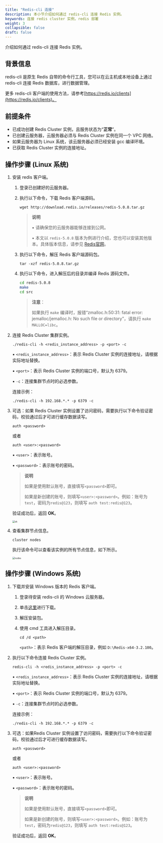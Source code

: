 ```yaml
---
title: "Redis-cli 连接"
description: 本小节介绍如何通过 redis-cli 连接 Redis 实例。 
keywords: 连接 redis cluster 实例，redis 部署
weight: 3
collapsible: false
draft: false
---
```


介绍如何通过 redis-cli 连接 Redis 实例。

## 背景信息

redis-cli 是原生 Redis 自带的命令行工具，您可以在云主机或本地设备上通过 redis-cli 连接 Redis 数据库，进行数据管理。

更多 redis-cli 客户端的使用方法，请参考[https://redis.io/clients](https://redis.io/clients)。

## 前提条件

- 已成功创建 Redis Cluster 实例，且服务状态为“**正常**”。
- 已创建云服务器，云服务器必须与 Redis Cluster 实例在同一个 VPC 网络。
- 如果云服务器为 Linux 系统，该云服务器必须已经安装 gcc 编译环境。
- 已获取 Redis Cluster 实例的连接地址。

## 操作步骤 (Linux 系统)

1. 安装 redis 客户端。

   1. 登录已创建好的云服务器。

   2. 执行以下命令，下载 Redis 客户端源码。

      ```shell
      wget http://download.redis.io/releases/redis-5.0.8.tar.gz
      ```

      > **说明**
      >
      > ▪︎ 请确保您的云服务器能够连接到公网。
      >
      > ▪︎ 本文以 `redis-5.0.8` 版本为例进行介绍，您也可以安装其他版本。具体版本信息，请参见 [Redis官网](https://redis.io/download?spm=a2c4g.11186623.2.14.60885347qNKDfG)。

   3. 执行以下命令，解压 Redis 客户端源码包。

      ```shell
      tar -xzf redis-5.0.8.tar.gz
      ```

   4. 执行以下命令，进入解压后的目录并编译 Redis 源码文件。

      ```bash
      cd redis-5.0.8
      make
      cd src
      ```

      > **注意**：
      >
      > 如果执行 `make` 编译时，报错“zmalloc.h:50:31: fatal error: jemalloc/jemalloc.h: No such file or directory”，请执行 `make MALLOC=libc`。

2. 连接 Redis Cluster 集群实例。

   ```shell
   ./redis-cli -h <redis_instance_address> -p <port> -c
   ```

   ▪︎ `<redis_instance_address>`：表示 Redis Cluster 实例的连接地址，请根据实际地址替换。

   ▪︎ `<port>`：表示 Redis Cluster 实例的端口号，默认为 6379。

   ▪︎ `-c`：连接集群节点时的必选参数。

   连接示例：

   ```
   ./redis-cli -h 192.168.*.* -p 6379 -c
   ```

3. 可选：如果 Redis Cluster 实例设置了访问密码，需要执行以下命令验证密码，校验通过后才可进行缓存数据读写。

   ```
   auth <password>
   ```

   或者 

   ```
   auth <user>:<password>
   ```

   ▪︎ `<user>`：表示账号。

   ▪︎ `<password>`：表示账号的密码。

   > **说明**
   >
   > 如果是使用默认账号，直接填写`<password>`即可。
   >
   > 如果是新创建的账号，则填写`<user>:<password>`。例如：账号为`test`，密码为`redis@123`，则填写 `auth test:redis@123`。
   >
   > 

   验证成功后，返回 **OK**。

   <img src="/database/redis_cluster/_images/redis_conet_ok.png" alt="ok" style="zoom:50%;" />

4. 查看集群节点信息。

   ```
   cluster nodes
   ```

   执行该命令可以查看该实例的所有节点信息，如下所示。

   <img src="/database/redis_cluster/_images/cluster_nodes.png" alt="nodes" style="zoom:50%;" />

## 操作步骤 (Windows 系统)

1. 下载并安装 Windows 版本的 Redis 客户端。

   1. 登录待安装 redis-cli 的 Windows 云服务器。

   2. 单击[这里](https://github.com/MicrosoftArchive/redis/tags)进行下载。

   3. 解压安装包。

   4. 使用 cmd 工具进入解压目录。

      ```shell
      cd /d <path>
      ```

      `<path>`：表示 Redis 客户端的解压目录，例如 `D:\Redis-x64-3.2.100`。

2. 执行以下命令连接 Redis Cluster 实例。

   ```
   redis-cli -h <redis_instance_address> -p <port> -c
   ```

   ▪︎ `<redis_instance_address>`：表示 Redis Cluster 实例的连接地址，请根据实际地址替换。

   ▪︎ `<port>`：表示 Redis Cluster 实例的端口号，默认为 6379。

   ▪︎ `-c`：连接集群节点时的必选参数。

   连接示例：

   ```
   ./redis-cli -h 192.168.*.* -p 6379 -c
   ```

3. 可选：如果Redis Cluster 实例设置了访问密码，需要执行以下命令验证密码，校验通过后才可进行缓存数据读写。

   ```
   auth <password>
   ```

   或者 

   ```
   auth <user>:<password>
   ```

   ▪︎ `<user>`：表示账号。

   ▪︎ `<password>`：表示账号的密码。

   > **说明**
   >
   > 如果是使用默认账号，直接填写`<password>`即可。
   >
   > 如果是新创建的账号，则填写`<user>:<password>`。例如：账号为`test`，密码为`redis@123`，则填写 `auth test:redis@123`。
   >
   > 

   验证成功后，返回 **OK**。

